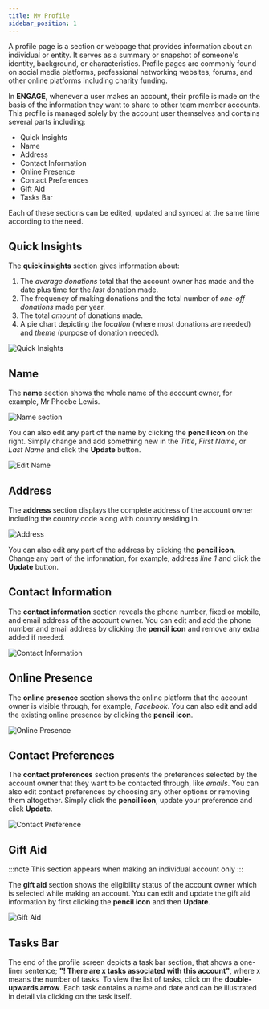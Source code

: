 ```yaml
---
title: My Profile
sidebar_position: 1
---
```


A profile page is a section or webpage that provides information about an individual or entity. It serves as a summary or snapshot of someone's identity, background, or characteristics. Profile pages are commonly found on social media platforms, professional networking websites, forums, and other online platforms including charity funding.

In **ENGAGE**, whenever a user makes an account, their profile is made on the basis of the information they want to share to other team member accounts. This profile is managed solely by the account user themselves and contains several parts including:

- Quick Insights
- Name
- Address
- Contact Information
- Online Presence
- Contact Preferences
- Gift Aid
- Tasks Bar

Each of these sections can be edited, updated and synced at the same time according to the need.  

## Quick Insights

The **quick insights** section gives information about:

1. The *average donations* total that the account owner has made and the date plus time for the *last* donation made. 
2. The frequency of making donations and the total number of *one-off donations* made per year.
3. The total *amount* of donations made.
4. A pie chart depicting the *location* (where most donations are needed) and *theme* (purpose of donation needed). 

![Quick Insights](./quick-insights.png)

## Name

The **name** section shows the whole name of the account owner, for example, Mr Phoebe Lewis.

![Name section](./name-section.png)

You can also edit any part of the name by clicking the **pencil icon** on the right. Simply change and add something new in the *Title*, *First Name*, or *Last Name* and click the **Update** button.  

![Edit Name](./edit-name.png)

## Address

The **address** section displays the complete address of the account owner including the country code along with country residing in.

![Address](./address-detail.png)

You can also edit any part of the address by clicking the **pencil icon**. Change any part of the information, for example, address *line 1* and click the **Update** button.

## Contact Information

The **contact information** section reveals the phone number, fixed or mobile, and email address of the account owner. You can edit and add the phone number and email address by clicking the **pencil icon** and remove any extra added if needed.  

![Contact Information](./contact-information.png)

## Online Presence

The **online presence** section shows the online platform that the account owner is visible through, for example, *Facebook*. You can also edit and add the existing online presence by clicking the **pencil icon**.

![Online Presence](./online-presence.png)

## Contact Preferences

The **contact preferences** section presents the preferences selected by the account owner that they want to be contacted through, like *emails*. You can also edit contact preferences by choosing any other options or removing them altogether. Simply click the **pencil icon**, update your preference and click **Update**.

![Contact Preference](./contact-preference.png)

## Gift Aid

:::note
This section appears when making an individual account only
:::

The **gift aid** section shows the eligibility status of the account owner which is selected while making an account. You can edit and update the gift aid information by first clicking the **pencil icon** and then **Update**.

![Gift Aid](./gift-aid.png)

## Tasks Bar

The end of the profile screen depicts a task bar section, that shows a one-liner sentence; **"! There are x tasks associated with this account"**, where x means the number of tasks. To view the list of tasks, click on the **double-upwards arrow**. Each task contains a name and date and can be illustrated in detail via clicking on the task itself.

